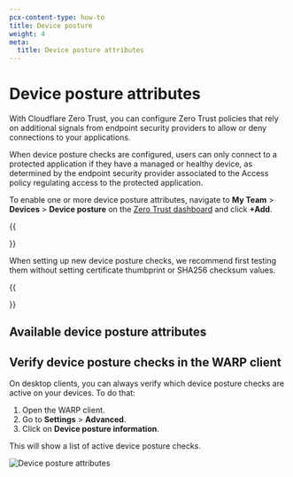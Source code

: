 ```yaml
---
pcx-content-type: how-to
title: Device posture
weight: 4
meta:
  title: Device posture attributes
---
```


# Device posture attributes

With Cloudflare Zero Trust, you can configure Zero Trust policies that rely on additional signals from endpoint security providers to allow or deny connections to your applications.

When device posture checks are configured, users can only connect to a protected application if they have a managed or healthy device, as determined by the endpoint security provider associated to the Access policy regulating access to the protected application.

To enable one or more device posture attributes, navigate to **My Team** > **Devices** > **Device posture** on the [Zero Trust dashboard](https://dash.teams.cloudflare.com) and click **+Add**.

{{<Aside>}}

When setting up new device posture checks, we recommend first testing them without setting certificate thumbprint or SHA256 checksum values.

{{</Aside>}}

## Available device posture attributes

<DirectoryListing path="/identity/devices"/>

## Verify device posture checks in the WARP client

On desktop clients, you can always verify which device posture checks are active on your devices. To do that:

1.  Open the WARP client.
2.  Go to **Settings** > **Advanced**.
3.  Click on **Device posture information**.

This will show a list of active device posture checks.

![Device posture attributes](/cloudflare-one/static/documentation/identity/devices/device-posture-client-ui.png)
